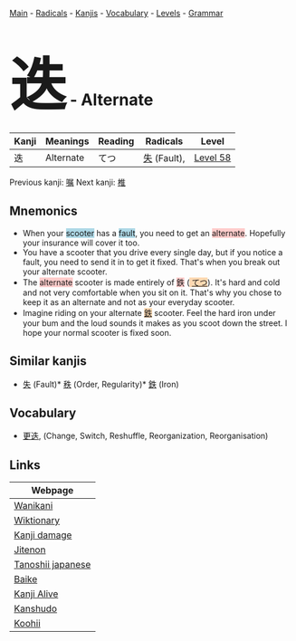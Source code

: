 <style> bigfont {font-size: 100px}</style>
[Main](../index.md) -
[Radicals](../radicals.md) -
[Kanjis](../kanjis.md) -
[Vocabulary](../vocabulary.md) -
[Levels](../levels.md) -
[Grammar](../grammar.md)
# <bigfont> 迭</bigfont> - Alternate 

| Kanji | Meanings | Reading | Radicals | Level |
| --- | --- | --- | --- | --- |
| 迭 | Alternate | てつ | [失](../radicals/失.md) (Fault),  | [Level 58](../levels/wk_level58.md) |

Previous kanji: [嘱](嘱.md) Next kanji: [椎](椎.md) 

## Mnemonics
 * When your <span style="background-color:#ADD8E6"> scooter</span> has a <span style="background-color:#ADD8E6"> fault</span>, you need to get an <span style="background-color:#ffcccb"> alternate</span>. Hopefully your insurance will cover it too.
* You have a scooter that you drive every single day, but if you notice a fault, you need to send it in to get it fixed. That's when you break out your alternate scooter.
* The <span style="background-color:#ffcccb"> alternate</span> scooter is made entirely of <span style="background-color:#ffcccb"> 鉄</span> (<span style="background-color:#fed8b1"> [てつ](https://jisho.org/search/てつ)</span>). It's hard and cold and not very comfortable when you sit on it. That's why you chose to keep it as an alternate and not as your everyday scooter.
* Imagine riding on your alternate <span style="background-color:#fed8b1"> [鉄](https://jisho.org/search/鉄)</span> scooter. Feel the hard iron under your bum and the loud sounds it makes as you scoot down the street. I hope your normal scooter is fixed soon.


## Similar kanjis
 * [失](失.md) (Fault)* [秩](秩.md) (Order, Regularity)* [鉄](鉄.md) (Iron)


## Vocabulary
 * [更迭](../vocabulary/迭.md), (Change, Switch, Reshuffle, Reorganization, Reorganisation)



## Links 

| Webpage |
| --- |
| [Wanikani          ](https://www.wanikani.com/kanji/迭) |
| [Wiktionary        ](https://en.wiktionary.org/wiki/迭) |
| [Kanji damage      ](http://www.kanjidamage.com/kanji/search?utf8=✓&q=迭) |
| [Jitenon           ](https://jitenon.com/kanji/迭) |
| [Tanoshii japanese ](https://www.tanoshiijapanese.com/dictionary/kanji.cfm?k=迭) |
| [Baike             ](https://baike.baidu.com/item/迭) |
| [Kanji Alive       ](https://app.kanjialive.com/迭) |
| [Kanshudo          ](https://www.kanshudo.com/searchmn?q=迭) |
| [Koohii            ](https://kanji.koohii.com/study/kanji/迭) |

